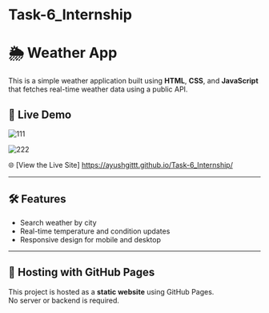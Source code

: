 # Task-6_Internship

# 🌦️ Weather App

This is a simple weather application built using **HTML**, **CSS**, and **JavaScript** that fetches real-time weather data using a public API.

## 🚀 Live Demo
![111](https://github.com/user-attachments/assets/28b47bf9-7f53-4f62-917f-2f955de564ee)

![222](https://github.com/user-attachments/assets/4988f54d-c6d8-40ca-971e-575614c79b92)

🌐 [View the Live Site]   https://ayushgittt.github.io/Task-6_Internship/

---
## 🛠️ Features

- Search weather by city
- Real-time temperature and condition updates
- Responsive design for mobile and desktop

---
## 🚢 Hosting with GitHub Pages

This project is hosted as a **static website** using GitHub Pages.  
No server or backend is required.
